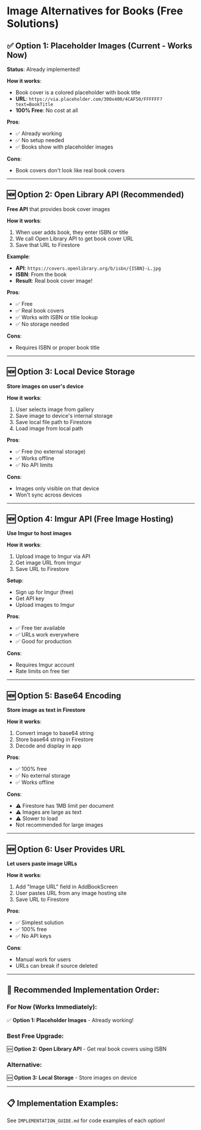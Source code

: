 # Image Alternatives for Books (Free Solutions)

## ✅ Option 1: Placeholder Images (Current - Works Now)

**Status**: Already implemented!

**How it works**:
- Book cover is a colored placeholder with book title
- **URL**: `https://via.placeholder.com/300x400/4CAF50/FFFFFF?text=BookTitle`
- **100% Free**: No cost at all

**Pros**:
- ✅ Already working
- ✅ No setup needed
- ✅ Books show with placeholder images

**Cons**:
- Book covers don't look like real book covers

---

## 🆕 Option 2: Open Library API (Recommended)

**Free API** that provides book cover images

**How it works**:
1. When user adds book, they enter ISBN or title
2. We call Open Library API to get book cover URL
3. Save that URL to Firestore

**Example**:
- **API**: `https://covers.openlibrary.org/b/isbn/{ISBN}-L.jpg`
- **ISBN**: From the book
- **Result**: Real book cover image!

**Pros**:
- ✅ Free
- ✅ Real book covers
- ✅ Works with ISBN or title lookup
- ✅ No storage needed

**Cons**:
- Requires ISBN or proper book title

---

## 🆕 Option 3: Local Device Storage

**Store images on user's device**

**How it works**:
1. User selects image from gallery
2. Save image to device's internal storage
3. Save local file path to Firestore
4. Load image from local path

**Pros**:
- ✅ Free (no external storage)
- ✅ Works offline
- ✅ No API limits

**Cons**:
- Images only visible on that device
- Won't sync across devices

---

## 🆕 Option 4: Imgur API (Free Image Hosting)

**Use Imgur to host images**

**How it works**:
1. Upload image to Imgur via API
2. Get image URL from Imgur
3. Save URL to Firestore

**Setup**: 
- Sign up for Imgur (free)
- Get API key
- Upload images to Imgur

**Pros**:
- ✅ Free tier available
- ✅ URLs work everywhere
- ✅ Good for production

**Cons**:
- Requires Imgur account
- Rate limits on free tier

---

## 🆕 Option 5: Base64 Encoding

**Store image as text in Firestore**

**How it works**:
1. Convert image to base64 string
2. Store base64 string in Firestore
3. Decode and display in app

**Pros**:
- ✅ 100% free
- ✅ No external storage
- ✅ Works offline

**Cons**:
- ⚠️ Firestore has 1MB limit per document
- ⚠️ Images are large as text
- ⚠️ Slower to load
- Not recommended for large images

---

## 🆕 Option 6: User Provides URL

**Let users paste image URLs**

**How it works**:
1. Add "Image URL" field in AddBookScreen
2. User pastes URL from any image hosting site
3. Save URL to Firestore

**Pros**:
- ✅ Simplest solution
- ✅ 100% free
- ✅ No API keys

**Cons**:
- Manual work for users
- URLs can break if source deleted

---

## 🎯 Recommended Implementation Order:

### For Now (Works Immediately):
✅ **Option 1: Placeholder Images** - Already working!

### Best Free Upgrade:
🆕 **Option 2: Open Library API** - Get real book covers using ISBN

### Alternative:
🆕 **Option 3: Local Storage** - Store images on device

---

## 📋 Implementation Examples:

See `IMPLEMENTATION_GUIDE.md` for code examples of each option!

